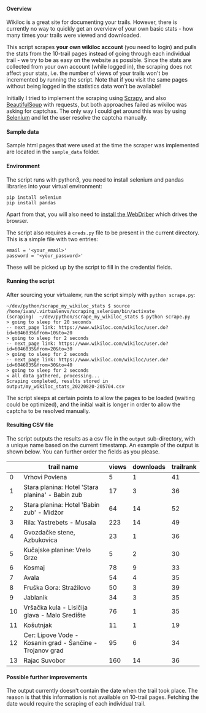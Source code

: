 #### Overview

Wikiloc is a great site for documenting your trails. However, there is currently no way to quickly get an overview of your own basic stats - how many times your trails were viewed and downloaded. 

This script scrapes **your own wikiloc account** (you need to login) and pulls the stats from the 10-trail pages instead of going through each individual trail - we try to be as easy on the website as possible. Since the stats are collected from your own account (while logged in), the scraping does not affect your stats, i.e. the number of views of your trails won't be incremented by running the script. Note that if you visit the same pages without being logged in the statistics data won't be available!

Initially I tried to implement the scraping using [Scrapy](https://scrapy.org), and also [BeautifulSoup](https://www.crummy.com/software/BeautifulSoup/bs4/doc/) with requests, but both approaches failed as wikiloc was asking for captchas. The only way I could get around this was by using [Selenium](https://www.selenium.dev) and let the user resolve the captcha manually. 

#### Sample data

Sample html pages that were used at the time the scraper was implemented are located in the `sample_data` folder. 

#### Environment

The script runs with python3, you need to install selenium and pandas libraries into your virtual environment:
```
pip install selenium
pip install pandas
```
Apart from that, you will also need to [install the WebDriber](https://www.selenium.dev/documentation/webdriver/getting_started/install_drivers/) which drives the browser.

The script also requires a `creds.py` file to be present in the current directory. This is a simple file with two entries:

```
email = '<your_email>'
password = '<your_password>'
```
These will be picked up by the script to fill in the credential fields.

#### Running the script

After sourcing your virtualenv, run the script simply with `python scrape.py`:

```
~/dev/python/scrape_my_wikiloc_stats $ source /home/ivan/.virtualenvs/scraping_selenium/bin/activate
(scraping)  ~/dev/python/scrape_my_wikiloc_stats $ python scrape.py 
> going to sleep for 20 seconds
-- next_page link: https://www.wikiloc.com/wikiloc/user.do?id=6046035&from=10&to=20
> going to sleep for 2 seconds
-- next_page link: https://www.wikiloc.com/wikiloc/user.do?id=6046035&from=20&to=30
> going to sleep for 2 seconds
-- next_page link: https://www.wikiloc.com/wikiloc/user.do?id=6046035&from=30&to=40
> going to sleep for 2 seconds
< all data gathered, processing...
Scraping completed, results stored in output/my_wikiloc_stats_20220820-205704.csv
```
The script sleeps at certain points to allow the pages to be loaded (waiting could be optimized), and the initial wait is longer in order to allow the captcha to be resolved manually. 

#### Resulting CSV file

The script outputs the results as a csv file in the `output` sub-directory, with a unique name based on the current timestamp. An example of the output is shown below. You can further order the fields as you please.

||trail name                                                     |views|downloads|trailrank|
|------|---------------------------------------------------------|-----|---------|---------|
|0     |Vrhovi Povlena                                           |5    |1        |41       |
|1     |Stara planina: Hotel 'Stara planina' - Babin zub         |17   |3        |36       |
|2     |Stara planina: Hotel 'Babin zub' - Midžor                |64   |14       |52       |
|3     |Rila: Yastrebets - Musala                                |223  |14       |49       |
|4     |Gvozdačke stene, Azbukovica                              |23   |1        |36       |
|5     |Kučajske planine: Vrelo Grze                             |5    |2        |30       |
|6     |Kosmaj                                                   |78   |9        |33       |
|7     |Avala                                                    |54   |4        |35       |
|8     |Fruška Gora: Stražilovo                                  |50   |3        |39       |
|9     |Jablanik                                                 |34   |3        |35       |
|10    |Vršačka kula - Lisičija glava - Malo Središte            |76   |1        |35       |
|11    |Košutnjak                                                |11   |1        |19       |
|12    |Cer: Lipove Vode - Kosanin grad - Šančine - Trojanov grad|95   |6        |34       |
|13    |Rajac Suvobor                                            |160  |14       |36       |


#### Possible further improvements

The output currently doesn't contain the date when the trail took place. The reason is that this information is not available on 10-trail pages. Fetching the date would require the scraping of each individual trail.